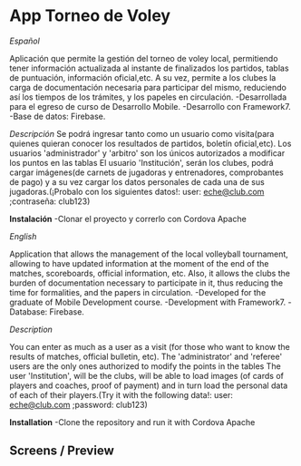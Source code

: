 
# App Torneo de Voley 
*Español*

Aplicación que permite la gestión del torneo de voley local, permitiendo tener información actualizada al instante de finalizados los partidos, 
tablas de puntuación, información oficial,etc. A su vez, permite a los clubes la carga de documentación necesaria para participar del mismo,
reduciendo así los tiempos de los trámites, y los papeles en circulación.
-Desarrollada para el egreso de curso de Desarrollo Mobile.
-Desarrollo con Framework7.
-Base de datos: Firebase.

*Descripción*
Se podrá ingresar tanto como un usuario como visita(para quienes quieran conocer los resultados de partidos, boletín oficial,etc).
Los usuarios 'administrador' y 'arbitro' son los únicos autorizados a modificar los puntos en las tablas
El usuario 'Institución', serán los clubes, podrá cargar imágenes(de carnets de jugadoras y entrenadores, comprobantes de pago) y a su vez
cargar los datos personales de cada una de sus jugadoras.(¡Probalo con los siguientes datos!: user: eche@club.com ;contraseña: club123)

**Instalación**
-Clonar el proyecto y correrlo con Cordova Apache


*English*

Application that allows the management of the local volleyball tournament, allowing to have updated information at the moment of the end of the matches,
scoreboards, official information, etc. Also, it allows the clubs the burden of documentation necessary to participate in it,
thus reducing the time for formalities, and the papers in circulation.
-Developed for the graduate of Mobile Development course.
-Development with Framework7.
-Database: Firebase.

*Description*

You can enter as much as a user as a visit (for those who want to know the results of matches, official bulletin, etc).
The 'administrator' and 'referee' users are the only ones authorized to modify the points in the tables
The user 'Institution', will be the clubs, will be able to load images (of cards of players and coaches, proof of payment) and in turn
load the personal data of each of their players.(Try it with the following data!: user: eche@club.com ;password: club123)

**Installation**
-Clone the repository and run it with Cordova Apache

## Screens / Preview



